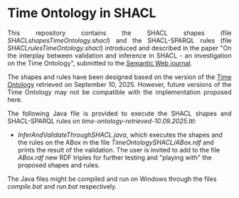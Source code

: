 # Time Ontology in SHACL
<p align="justify">
This repository contains the SHACL shapes (file <i>SHACLshapesTimeOntology.shacl</i>) and the SHACL-SPARQL rules (file <i>SHACLrulesTimeOntology.shacl</i>) introduced and described in the paper "On the interplay between validation and inference in SHACL - an investigation on the Time Ontology", submitted to the <a href="https://www.semantic-web-journal.net">Semantic Web journal</a>.
</p>

<p align="justify">
The shapes and rules have been designed based on the version of the <a href="https://www.w3.org/TR/owl-time">Time Ontology</a> retrieved on September 10, 2025. However, future versions of the Time Ontology may not be compatible with the implementation proposed here.  
</p>

<p align="justify">
The following Java file is provided to execute the SHACL shapes and SHACL-SPARQL rules on <i>time-ontology-retrieved-10.09.2025.ttl</i>:
<ul>
  <li><i>InferAndValidateThroughSHACL.java</i>, which executes the shapes and the rules on the ABox in the file <i>TimeOntologySHACL/ABox.rdf</i> and prints the result of the validation. The user is invited to add to the file <i>ABox.rdf</i> new RDF triples for further testing and "playing with" the proposed shapes and rules.</li>
</ul>
The Java files might be compiled and run on Windows through the files <i>compile.bat</i> and <i>run.bat</i> respectively.
</p>
